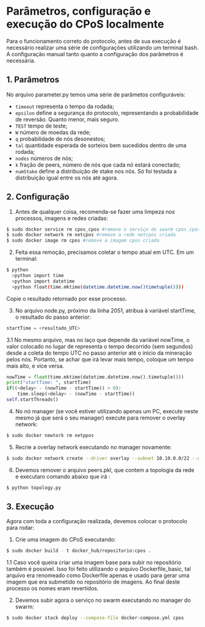 # Parâmetros, configuração e execução do CPoS localmente

Para o funcionamento correto do protocolo, antes de sua execução é necessário realizar uma série de configurações utilizando um terminal bash. A configuração manual tanto quanto a configuração dos parâmetros é necessária.

## 1. Parâmetros
No arquivo parameter.py temos uma série de parâmetos configuráveis:
- `timeout` representa o tempo da rodada;
- `epsilon` define a segurança do protocolo, representando a probabilidade de reversão. Quanto menor, mais seguro.
- `TEST` tempo de teste;
- `W` número de moedas da rede;
- `q` probabilidade de nós desonestos;
- `tal` quantidade esperada de sorteios bem sucedidos dentro de uma rodada;
- `nodes` números de nós;
- `k` fração de peers, número de nós que cada nó estará conectado;
- `numStake` define a distribuição de stake nos nós. Só foi testada a distribuição igual entre os nós até agora.
## 2. Configuração
1. Antes de qualquer coisa, recomenda-se fazer uma limpeza nos processos, imagens e redes criadas:

```bash
$ sudo docker service rm cpos_cpos #remove o serviço do swarm cpos_cpos
$ sudo docker network rm netcpos #remove a rede netcpos criada
$ sudo docker image rm cpos #remove a imagem cpos criada
```

2. Feita essa remoção, precisamos coletar o tempo atual em UTC. Em um terminal:
```bash
$ python
  >python import time
  >python import datetime
  >python float(time.mktime(datetime.datetime.now()timetuple())))
```
Copie o resultado retornado por esse processo.

3. No arquivo node.py, próximo da linha 2051, atribua à variável startTime, o resultado do passo anterior:
```python
startTime = <resultado_UTC>
```

3.1 No mesmo arquivo, mas no laço que depende da variável nowTime, o valor colocado no lugar de <delay> representa o tempo decorrido (sem segundos) desde a coleta do tempo UTC no passo anterior até o início da mineração pelos nós. Portanto, se achar que irá levar mais tempo, coloque um tempo mais alto, e vice versa.
  
```python
nowTime = float(time.mktime(datetime.datetime.now().timetuple()))
print("startTime: ", startTime)        
if((<delay> - (nowTime - startTime)) > 0):
    time.sleep(<delay> - (nowTime - startTime))
self.startThreads()
```

4. No nó manager (se você estiver utilizando apenas um PC, execute neste mesmo já que será o seu manager) execute para remover o overlay network:
```bash
$ sudo docker newtork rm netppos
```

5. Recrie a overlay network executando no manager novamente:
```bash
$ sudo docker network create --driver overlay --subnet 10.10.0.0/22 --gateway 10.1.0.1 netcpos
```
6. Devemos remover o arquivo peers.pkl, que contem a topologia da rede e executaro comando abaixo que irá :
```bash
$ python topology.py
```
## 3. Execução

Agora com toda a configuração realizada, devemos colocar o protocolo para rodar: 
  
1. Crie uma imagem do CPoS executando:
```bash
$ sudo docker build - t docker_hub/repositorio:cpos .
```
1.1 Caso você queira criar uma imagem base para subir no repositório também é possível. Isso foi feito utilizando o arquivo Dockerfile_basic, tal arquivo era renomeado como Dockerfile apenas e usado para gerar uma imagem que era submetido no repositório de imagens. Ao final deste processo os nomes eram revertidos.
  
2. Devemos subir agora o serviço no swarm executando no manager do swarm:
```bash
$ sudo docker stack deploy --compose-file docker-compose.yml cpos
```



